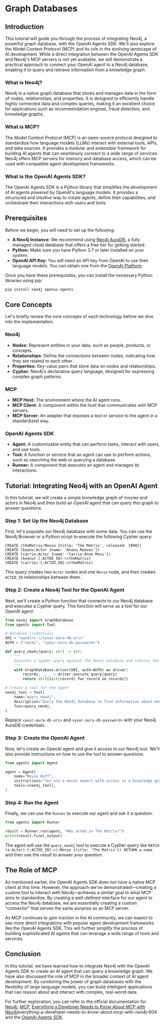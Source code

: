 # Graph Databases

## Introduction

This tutorial will guide you through the process of integrating Neo4j, a powerful graph database, with the OpenAI Agents SDK. We'll also explore the Model Context Protocol (MCP) and its role in the evolving landscape of AI development. While a direct integration between the OpenAI Agents SDK and Neo4j's MCP servers is not yet available, we will demonstrate a practical approach to connect your OpenAI agent to a Neo4j database, enabling it to query and retrieve information from a knowledge graph.

### What is Neo4j?

Neo4j is a native graph database that stores and manages data in the form of nodes, relationships, and properties. It is designed to efficiently handle highly connected data and complex queries, making it an excellent choice for applications such as recommendation engines, fraud detection, and knowledge graphs.

### What is MCP?

The Model Context Protocol (MCP) is an open-source protocol designed to standardize how language models (LLMs) interact with external tools, APIs, and data sources. It provides a modular and extensible framework for building AI agents that can seamlessly connect to a wide range of services. Neo4j offers MCP servers for memory and database access, which can be used with compatible agent development frameworks.

### What is the OpenAI Agents SDK?

The OpenAI Agents SDK is a Python library that simplifies the development of AI agents powered by OpenAI's language models. It provides a structured and intuitive way to create agents, define their capabilities, and orchestrate their interactions with users and tools.

## Prerequisites

Before we begin, you will need to set up the following:

  * **A Neo4j Instance:** We recommend using [Neo4j AuraDB](https://neo4j.com/cloud/aura-free), a fully managed cloud database that offers a free tier for getting started.
  * **Python:** Make sure you have Python 3.7 or later installed on your system.
  * **OpenAI API Key:** You will need an API key from OpenAI to use their language models. You can obtain one from the [OpenAI Platform](https://platform.openai.com/).

Once you have these prerequisites, you can install the necessary Python libraries using pip:

```bash
pip install neo4j openai-agents
```

## Core Concepts

Let's briefly review the core concepts of each technology before we dive into the implementation.

### Neo4j

  * **Nodes:** Represent entities in your data, such as people, products, or concepts.
  * **Relationships:** Define the connections between nodes, indicating how they are related to each other.
  * **Properties:** Key-value pairs that store data on nodes and relationships.
  * **Cypher:** Neo4j's declarative query language, designed for expressing complex graph patterns.

### MCP

  * **MCP Host:** The environment where the AI agent runs.
  * **MCP Client:** A component within the host that communicates with MCP servers.
  * **MCP Server:** An adapter that exposes a tool or service to the agent in a standardized way.

### OpenAI Agents SDK

  * **Agent:** A customizable entity that can perform tasks, interact with users, and use tools.
  * **Tool:** A function or service that an agent can use to perform actions, such as searching the web or querying a database.
  * **Runner:** A component that executes an agent and manages its interactions.

## Tutorial: Integrating Neo4j with an OpenAI Agent

In this tutorial, we will create a simple knowledge graph of movies and actors in Neo4j and then build an OpenAI agent that can query this graph to answer questions.

### Step 1: Set Up the Neo4j Database

First, let's populate our Neo4j database with some data. You can use the Neo4j Browser or a Python script to execute the following Cypher query:

```cypher
CREATE (theMatrix:Movie {title: 'The Matrix', released: 1999})
CREATE (keanu:Actor {name: 'Keanu Reeves'})
CREATE (carrie:Actor {name: 'Carrie-Anne Moss'})
CREATE (keanu)-[:ACTED_IN]->(theMatrix)
CREATE (carrie)-[:ACTED_IN]->(theMatrix)
```

This query creates two `Actor` nodes and one `Movie` node, and then creates `ACTED_IN` relationships between them.

### Step 2: Create a Neo4j Tool for the OpenAI Agent

Next, we'll create a Python function that connects to our Neo4j database and executes a Cypher query. This function will serve as a tool for our OpenAI agent.

```python
from neo4j import GraphDatabase
from agents import Tool

# Database credentials
URI = "neo4j+s://<your-aura-db-uri>"
AUTH = ("neo4j", "<your-aura-db-password>")

def query_neo4j(query: str) -> str:
    """
    Executes a Cypher query against the Neo4j database and returns the result.
    """
    with GraphDatabase.driver(URI, auth=AUTH) as driver:
        records, _, _ = driver.execute_query(query)
        return str([dict(record) for record in records])

# Create a tool for the agent
neo4j_tool = Tool(
    name="query_neo4j",
    description="Query the Neo4j database to find information about movies and actors.",
    func=query_neo4j,
)
```

Replace `<your-aura-db-uri>` and `<your-aura-db-password>` with your Neo4j AuraDB credentials.

### Step 3: Create the OpenAI Agent

Now, let's create an OpenAI agent and give it access to our Neo4j tool. We'll also provide instructions on how to use the tool to answer questions.

```python
from agents import Agent

agent = Agent(
    name="Movie Buff",
    instructions="You are a movie expert with access to a knowledge graph. Use the query_neo4j tool to answer questions about movies and actors. Formulate your queries in Cypher.",
    tools=[neo4j_tool],
)
```

### Step 4: Run the Agent

Finally, we can use the `Runner` to execute our agent and ask it a question.

```python
from agents import Runner

result = Runner.run(agent, "Who acted in The Matrix?")
print(result.final_output)
```

The agent will use the `query_neo4j` tool to execute a Cypher query like `MATCH (a:Actor)-[:ACTED_IN]->(:Movie {title: 'The Matrix'}) RETURN a.name` and then use the result to answer your question.

## The Role of MCP

As mentioned earlier, the OpenAI Agents SDK does not have a native MCP client at this time. However, the approach we've demonstrated—creating a custom tool to interact with Neo4j—achieves a similar goal to what MCP aims to standardize. By creating a well-defined interface for our agent to access the Neo4j database, we are essentially creating a custom "connector" that serves the same purpose as an MCP server.

As MCP continues to gain traction in the AI community, we can expect to see more direct integrations with popular agent development frameworks like the OpenAI Agents SDK. This will further simplify the process of building sophisticated AI agents that can leverage a wide range of tools and services.

## Conclusion

In this tutorial, we have learned how to integrate Neo4j with the OpenAI Agents SDK to create an AI agent that can query a knowledge graph. We have also discussed the role of MCP in the broader context of AI agent development. By combining the power of graph databases with the flexibility of large language models, you can build intelligent applications that can reason about and interact with complex, real-world data.

For further exploration, you can refer to the official documentation for [Neo4j](https://neo4j.com/docs/), [MCP](https://www.google.com/search?q=https://www.modelcontext.dev/), [Everything a Developer Needs to Know About MCP with Neo4j](https://www.wearedevelopers.com/en/magazine/604/)everything-a-developer-needs-to-know-about-mcp-with-neo4j-604  and the [OpenAI Agents SDK](https://platform.openai.com/docs/guides/agents-sdk).

